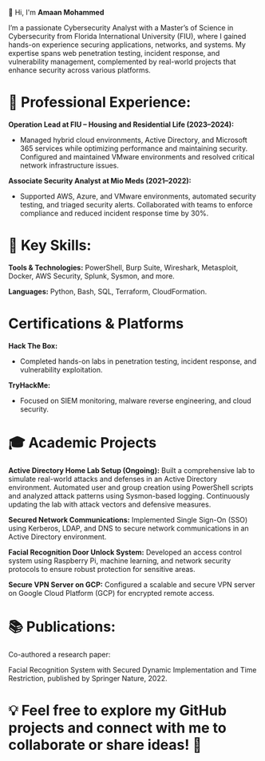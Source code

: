 👋 Hi, I'm **Amaan Mohammed**

I’m a passionate Cybersecurity Analyst with a Master’s of Science in Cybersecurity from Florida International University (FIU), where I gained hands-on experience securing applications, networks, and systems. My expertise spans web penetration testing, incident response, and vulnerability management, complemented by real-world projects that enhance security across various platforms.

# 🔐 Professional Experience:

**Operation Lead at FIU – Housing and Residential Life (2023–2024):**
* Managed hybrid cloud environments, Active Directory, and Microsoft 365 services while optimizing performance and maintaining security. Configured and maintained VMware environments and resolved critical network infrastructure issues.

**Associate Security Analyst at Mio Meds (2021–2022):**
* Supported AWS, Azure, and VMware environments, automated security testing, and triaged security alerts. Collaborated with teams to enforce compliance and reduced incident response time by 30%.

# 🚀 Key Skills:

**Tools & Technologies:**
PowerShell, Burp Suite, Wireshark, Metasploit, Docker, AWS Security, Splunk, Sysmon, and more.

**Languages:**
Python, Bash, SQL, Terraform, CloudFormation.

# Certifications & Platforms
**Hack The Box:** 
* Completed hands-on labs in penetration testing, incident response, and vulnerability exploitation.
  
**TryHackMe:** 
* Focused on SIEM monitoring, malware reverse engineering, and cloud security.
# 🎓  Academic Projects

**Active Directory Home Lab Setup (Ongoing):**
Built a comprehensive lab to simulate real-world attacks and defenses in an Active Directory environment. Automated user and group creation using PowerShell scripts and analyzed attack patterns using Sysmon-based logging. Continuously updating the lab with attack vectors and defensive measures.

**Secured Network Communications:**
Implemented Single Sign-On (SSO) using Kerberos, LDAP, and DNS to secure network communications in an Active Directory environment.

**Facial Recognition Door Unlock System:**
Developed an access control system using Raspberry Pi, machine learning, and network security protocols to ensure robust protection for sensitive areas.

**Secure VPN Server on GCP:**
Configured a scalable and secure VPN server on Google Cloud Platform (GCP) for encrypted remote access.

# 📚 Publications:
Co-authored a research paper:

Facial Recognition System with Secured Dynamic Implementation and Time Restriction, published by Springer Nature, 2022.

# 💡 Feel free to explore my GitHub projects and connect with me to collaborate or share ideas! 🚀


<!---
Hac3rsp4ce/Hac3rsp4ce is a ✨ special ✨ repository because its `README.md` (this file) appears on your GitHub profile.
You can click the Preview link to take a look at your changes.
--->
